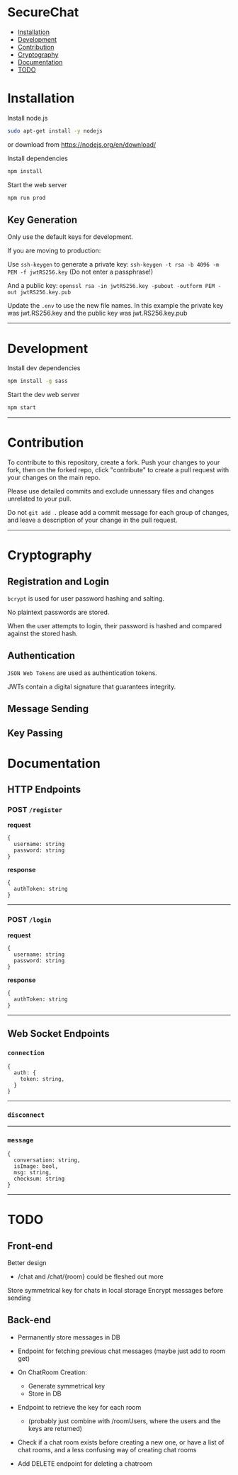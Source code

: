 # SecureChat

- [Installation](#installation)
- [Development](#development)
- [Contribution](#contribution)
- [Cryptography](#cryptography)
- [Documentation](#documentation)
- [TODO](#todo)

# Installation

Install node.js

```bash
sudo apt-get install -y nodejs
```

or download from https://nodejs.org/en/download/

Install dependencies

```bash
npm install
```

Start the web server

```bash
npm run prod
```

## Key Generation

Only use the default keys for development.

If you are moving to production:

Use `ssh-keygen` to generate a private key:
`ssh-keygen -t rsa -b 4096 -m PEM -f jwtRS256.key`
(Do not enter a passphrase!)

And a public key:
`openssl rsa -in jwtRS256.key -pubout -outform PEM -out jwtRS256.key.pub`

Update the `.env` to use the new file names.
In this example the private key was jwt.RS256.key and the public key was jwt.RS256.key.pub

---

# Development

Install dev dependencies

```bash
npm install -g sass
```

Start the dev web server

```bash
npm start
```

---

# Contribution

To contribute to this repository, create a fork.
Push your changes to your fork, then on the forked repo, click "contribute" to create a pull request with your changes on the main repo.

Please use detailed commits and exclude unnessary files and changes unrelated to your pull.

Do not `git add .` please add a commit message for each group of changes, and leave a description of your change in the pull request.

---

# Cryptography

## Registration and Login

`bcrypt` is used for user password hashing and salting.

No plaintext passwords are stored.

When the user attempts to login, their password is hashed and compared against the stored hash.

## Authentication

`JSON Web Tokens` are used as authentication tokens.

JWTs contain a digital signature that guarantees integrity.

## Message Sending

## Key Passing

# Documentation

## HTTP Endpoints

### POST `/register`

**request**

```
{
  username: string
  password: string
}
```

**response**

```
{
  authToken: string
}
```

---

### POST `/login`

**request**

```
{
  username: string
  password: string
}
```

**response**

```
{
  authToken: string
}
```

---

## Web Socket Endpoints

### `connection`

```
{
  auth: {
    token: string,
  }
}
```

---

### `disconnect`

---

### `message`

```
{
  conversation: string,
  isImage: bool,
  msg: string,
  checksum: string
}
```

---

# TODO

## Front-end

Better design
  -  /chat and /chat/{room} could be fleshed out more

Store symmetrical key for chats in local storage
Encrypt messages before sending

## Back-end

- Permanently store messages in DB

- Endpoint for fetching previous chat messages (maybe just add to room get)

- On ChatRoom Creation:
    - Generate symmetrical key
    - Store in DB
- Endpoint to retrieve the key for each room
  - (probably just combine with /roomUsers, where the users and the keys are returned)

- Check if a chat room exists before creating a new one, or have a list of chat rooms, and a less confusing way of creating chat rooms

- Add DELETE endpoint for deleting a chatroom
